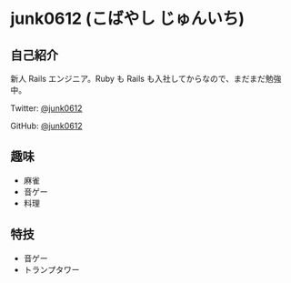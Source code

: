 junk0612 (こばやし じゅんいち)
===

自己紹介
---

新人 Rails エンジニア。Ruby も Rails も入社してからなので、まだまだ勉強中。

Twitter: [@junk0612](https://twitter.com/junk0612)

GitHub: [@junk0612](https://github.com/junk0612)

趣味
---

- 麻雀
- 音ゲー
- 料理

特技
---

- 音ゲー
- トランプタワー
